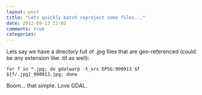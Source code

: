 ```yaml
---
layout: post
title: "Lets quickly batch reproject some files..."
date: 2012-09-13 12:02
comments: true
categories: 
---
```


Lets say we have a directory full of .jpg files that are geo-referenced (could be any extension like .tif as well):

    for f in *.jpg; do gdalwarp -t_srs EPSG:900913 $f ${f/.jpg}_900913.jpg; done

Boom... that simple.  Love GDAL.
